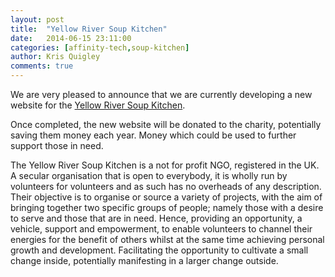 ```yaml
---
layout: post
title:  "Yellow River Soup Kitchen"
date:   2014-06-15 23:11:00
categories: [affinity-tech,soup-kitchen]
author: Kris Quigley
comments: true
---
```


We are very pleased to announce that we are currently developing a new website for the [Yellow River Soup Kitchen](http://www.yellowrivercharity.com).

Once completed, the new website will be donated to the charity, potentially saving them money each year.  Money which could be used to further support those in need.

The Yellow River Soup Kitchen is a not for profit NGO, registered in the UK. A secular organisation that is open to everybody, it is wholly run by volunteers for volunteers and as such has no overheads of any description. Their objective is to organise or source a variety of projects, with the aim of bringing together two specific groups of people; namely those with a desire to serve and those that are in need. Hence, providing an opportunity, a vehicle, support and empowerment, to enable volunteers to channel their energies for the benefit of others whilst at the same time achieving personal growth and development. Facilitating the opportunity to cultivate a small change inside, potentially manifesting in a larger change outside.
